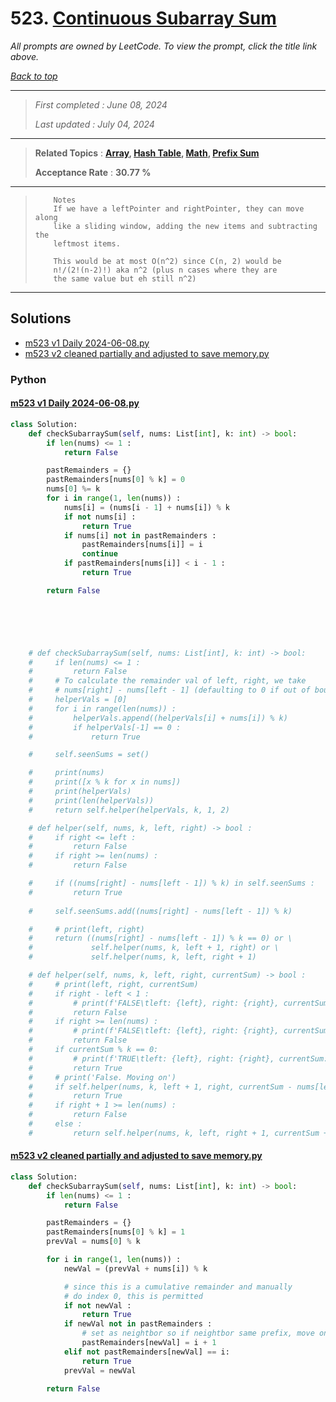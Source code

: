# 523. [Continuous Subarray Sum](<https://leetcode.com/problems/continuous-subarray-sum>)

*All prompts are owned by LeetCode. To view the prompt, click the title link above.*

*[Back to top](<../README.md>)*

------

> *First completed : June 08, 2024*
>
> *Last updated : July 04, 2024*

------

> **Related Topics** : **[Array](<by_topic/Array.md>), [Hash Table](<by_topic/Hash Table.md>), [Math](<by_topic/Math.md>), [Prefix Sum](<by_topic/Prefix Sum.md>)**
>
> **Acceptance Rate** : **30.77 %**

------

> ``` 
>     Notes
>     If we have a leftPointer and rightPointer, they can move along
>     like a sliding window, adding the new items and subtracting the
>     leftmost items.
> 
>     This would be at most O(n^2) since C(n, 2) would be
>     n!/(2!(n-2)!) aka n^2 (plus n cases where they are 
>     the same value but eh still n^2)
> ```

------

## Solutions

- [m523 v1 Daily 2024-06-08.py](<../my-submissions/m523 v1 Daily 2024-06-08.py>)
- [m523 v2 cleaned partially and adjusted to save memory.py](<../my-submissions/m523 v2 cleaned partially and adjusted to save memory.py>)
### Python
#### [m523 v1 Daily 2024-06-08.py](<../my-submissions/m523 v1 Daily 2024-06-08.py>)
```Python
class Solution:
    def checkSubarraySum(self, nums: List[int], k: int) -> bool:
        if len(nums) <= 1 :
            return False

        pastRemainders = {}
        pastRemainders[nums[0] % k] = 0
        nums[0] %= k
        for i in range(1, len(nums)) :
            nums[i] = (nums[i - 1] + nums[i]) % k
            if not nums[i] :
                return True
            if nums[i] not in pastRemainders :
                pastRemainders[nums[i]] = i
                continue
            if pastRemainders[nums[i]] < i - 1 :
                return True

        return False





    
    # def checkSubarraySum(self, nums: List[int], k: int) -> bool:
    #     if len(nums) <= 1 :
    #         return False
    #     # To calculate the remainder val of left, right, we take
    #     # nums[right] - nums[left - 1] (defaulting to 0 if out of bounds) 
    #     helperVals = [0]
    #     for i in range(len(nums)) :
    #         helperVals.append((helperVals[i] + nums[i]) % k)
    #         if helperVals[-1] == 0 :
    #             return True

    #     self.seenSums = set()

    #     print(nums)
    #     print([x % k for x in nums])
    #     print(helperVals)
    #     print(len(helperVals))
    #     return self.helper(helperVals, k, 1, 2)

    # def helper(self, nums, k, left, right) -> bool :
    #     if right <= left :
    #         return False
    #     if right >= len(nums) :
    #         return False

    #     if ((nums[right] - nums[left - 1]) % k) in self.seenSums :
    #         return True
        
    #     self.seenSums.add((nums[right] - nums[left - 1]) % k)

    #     # print(left, right)
    #     return ((nums[right] - nums[left - 1]) % k == 0) or \
    #             self.helper(nums, k, left + 1, right) or \
    #             self.helper(nums, k, left, right + 1)        

    # def helper(self, nums, k, left, right, currentSum) -> bool :
    #     # print(left, right, currentSum)
    #     if right - left < 1 :
    #         # print(f'FALSE\tleft: {left}, right: {right}, currentSum: {currentSum}')
    #         return False
    #     if right >= len(nums) :
    #         # print(f'FALSE\tleft: {left}, right: {right}, currentSum: {currentSum}')
    #         return False
    #     if currentSum % k == 0:
    #         # print(f'TRUE\tleft: {left}, right: {right}, currentSum: {currentSum}')
    #         return True
    #     # print('False. Moving on')
    #     if self.helper(nums, k, left + 1, right, currentSum - nums[left]) :
    #         return True
    #     if right + 1 >= len(nums) :
    #         return False
    #     else :
    #         return self.helper(nums, k, left, right + 1, currentSum + nums[right + 1])
```

#### [m523 v2 cleaned partially and adjusted to save memory.py](<../my-submissions/m523 v2 cleaned partially and adjusted to save memory.py>)
```Python
class Solution:
    def checkSubarraySum(self, nums: List[int], k: int) -> bool:
        if len(nums) <= 1 :
            return False

        pastRemainders = {}
        pastRemainders[nums[0] % k] = 1
        prevVal = nums[0] % k

        for i in range(1, len(nums)) :
            newVal = (prevVal + nums[i]) % k

            # since this is a cumulative remainder and manually 
            # do index 0, this is permitted
            if not newVal : 
                return True
            if newVal not in pastRemainders :
                # set as neightbor so if neightbor same prefix, move on
                pastRemainders[newVal] = i + 1
            elif not pastRemainders[newVal] == i:
                return True
            prevVal = newVal

        return False

```

